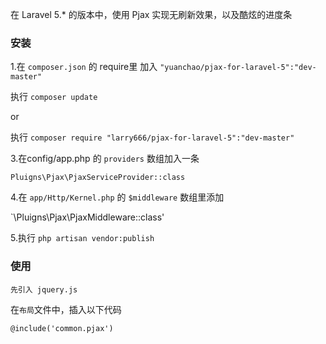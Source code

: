 在 Laravel 5.* 的版本中，使用 Pjax 实现无刷新效果，以及酷炫的进度条


### 安装

1.在 `composer.json` 的 require里 加入
`"yuanchao/pjax-for-laravel-5":"dev-master"`

执行 `composer update`

or

执行 `composer require "larry666/pjax-for-laravel-5":"dev-master"`



3.在config/app.php 的 `providers` 数组加入一条


```
Pluigns\Pjax\PjaxServiceProvider::class

```

4.在 `app/Http/Kernel.php` 的 `$middleware` 数组里添加

`\Pluigns\Pjax\PjaxMiddleware::class'



5.执行 `php artisan vendor:publish`


### 使用

`先引入 jquery.js`

在`布局`文件中，插入以下代码

```
@include('common.pjax')

```

